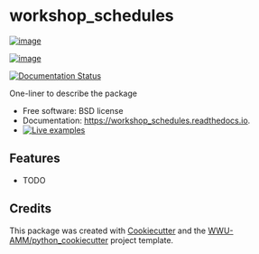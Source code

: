 workshop_schedules
=========

[![image](https://img.shields.io/pypi/v/workshop_schedules.svg)](https://pypi.python.org/pypi/workshop_schedules)

[![image](https://github.com/WWU-AMM/workshop_schedules/workflows/pytest/badge.svg)](https://github.com/WWU-AMM/workshop_schedules/actions)

[![Documentation Status](https://readthedocs.org/projects/workshop_schedules/badge/?version=latest)](https://workshop_schedules.readthedocs.io/en/latest/?badge=latest)


One-liner to describe the package

-   Free software: BSD license
-   Documentation: <https://workshop_schedules.readthedocs.io>.
-   [![Live examples](https://mybinder.org/badge_logo.svg)](https://mybinder.org/v2/gh/WWU-AMM/workshop_schedules/HEAD?filepath=docs%2Fexamples%2F)


Features
--------

-   TODO

Credits
-------

This package was created with
[Cookiecutter](https://github.com/audreyr/cookiecutter) and the
[WWU-AMM/python_cookiecutter](https://github.com/WWU-AMM/python_cookiecutter)
project template.
